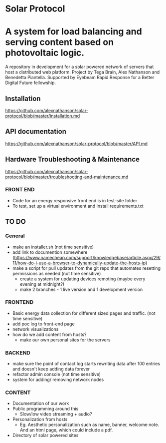 # Solar Protocol

A system for load balancing and serving content based on photovoltaic logic.
=======
A repository in development for a solar powered network of servers that host a distributed web platform. Project by Tega Brain, Alex Nathanson and Benedetta Piantella. Supported by Eyebeam Rapid Response for a Better Digital Future fellowship.

## Installation

https://github.com/alexnathanson/solar-protocol/blob/master/installation.md

## API documentation

https://github.com/alexnathanson/solar-protocol/blob/master/API.md

## Hardware Troubleshooting & Maintenance

https://github.com/alexnathanson/solar-protocol/blob/master/troubleshooting-and-maintenance.md


### FRONT END
* Code for an energy responsive front end is in test-site folder
* To test, set up a virtual environment and install requirements.txt

## TO DO

### General
* make an installer.sh (not time sensitive)
* add link to documention somewhere (https://www.namecheap.com/support/knowledgebase/article.aspx/29/11/how-do-i-use-a-browser-to-dynamically-update-the-hosts-ip)
* make a script for pull updates from the git repo that automates resetting permissions as needed (not time sensitive)
	* create a system for updating devices remoting (maybe every evening at midnight?)
	* make 2 branches - 1 live version and 1 development version

### FRONTEND

* Basic energy data collection for different sized pages and traffic. (not time sensitive)
* add poc log to front-end page
* network visualizations
* how do we add content from hosts?
	* make our own personal sites for the servers

### BACKEND

* make sure the point of contact log starts rewriting data after 100 entries and doesn't keep adding data forever
* refactor admin console (not time sensitive)
* system for adding/ removing network nodes

### CONTENT

* Documentation of our work
* Public programming around this
	* Slow/low video streaming + audio?
* Personalization from hosts
	* Eg. Aesthetic personalization such as name, banner, welcome note. And an html page, which could include a pdf.
* Directory of solar powered sites
